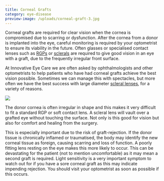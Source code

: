 ```yaml
---
title: Corneal Grafts
category: eye-disease
preview-image: /uploads/corneal-graft-3.jpg
---
```

<div class="employee-heading">
<p>Corneal grafts are required for clear vision when the cornea is compromised due to scarring or dysfunction. After the cornea from a donor is implanted into the eye, careful monitoring is required by your optometrist to ensure its viability in the future. Often glasses or specialised contact lenses such as <a href="/what-we-do/gas-permeable-contact-lenses">RGPs</a> or <a href="/what-we-do/scleral-contact-lenses">sclerals</a> are required to give good vision in an eye with a graft, due to the frequently irregular front surface.</p>
</div> 

At Innovative Eye Care we are often asked by ophthalmologists and other optometrists to help patients who have had corneal grafts achieve the best vision possible. Sometimes we can manage this with spectacles, but more often we have the best success with large diameter [scleral lenses](/what-we-do/scleral-contact-lenses), for a variety of reasons.

![](/uploads/cataracts.jpg)

The donor cornea is often irregular in shape and this makes it very difficult to fit a standard RGP or soft contact lens. A scleral lens will vault over a grafted eye without touching the surface. Not only is this good for vision but also for comfort and healing from the surgery.

This is especially important due to the risk of graft-rejection. If the donor tissue is chronically inflamed or traumatised, the body may identify the new corneal tissue as foreign, causing scarring and loss of function. A poorly fitting lens resting on the eye makes this more likely to occur. This can be devastating for the patient (not to mention uncomfortable) as it may mean a second graft is required. Light sensitivity is a very important symptom to watch out for if you have a sore corneal graft as this may indicate impending rejection. You should visit your optometrist as soon as possible if this occurs.
